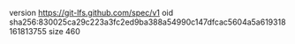 version https://git-lfs.github.com/spec/v1
oid sha256:830025ca29c223a3fc2ed9ba388a54990c147dfcac5604a5a619318161813755
size 460

